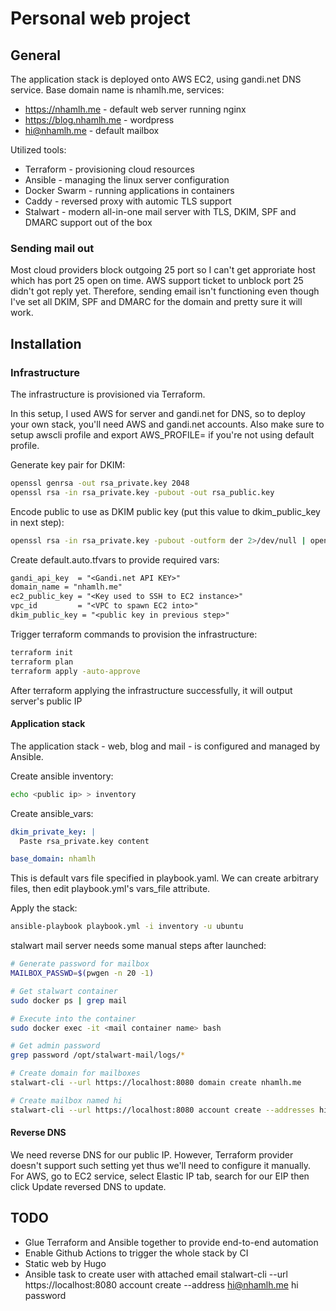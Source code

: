 
# Personal web project

## General

The application stack is deployed onto AWS EC2, using gandi.net DNS service. Base domain name is nhamlh.me, services:
- https://nhamlh.me - default web server running nginx 
- https://blog.nhamlh.me - wordpress
- hi@nhamlh.me - default mailbox

Utilized tools:
- Terraform - provisioning cloud resources
- Ansible - managing the linux server configuration
- Docker Swarm - running applications in containers
- Caddy - reversed proxy with automic TLS support
- Stalwart - modern all-in-one mail server with TLS, DKIM, SPF and DMARC support out of the box

### Sending mail out
Most cloud providers block outgoing 25 port so I can't get approriate host which has port 25 open on time. AWS support ticket to unblock port 25 didn't got reply yet. Therefore, sending email isn't functioning even though I've set all DKIM, SPF and DMARC for the domain and pretty sure it will work.

## Installation

### Infrastructure
The infrastructure is provisioned via Terraform.

In this setup, I used AWS for server and gandi.net for DNS, so to deploy your own stack, you'll need AWS and gandi.net accounts. Also make sure to setup awscli profile and export AWS_PROFILE=<your profile> if you're not using default profile.

Generate key pair for DKIM:
```sh
openssl genrsa -out rsa_private.key 2048
openssl rsa -in rsa_private.key -pubout -out rsa_public.key
```

Encode public to use as DKIM public key (put this value to dkim_public_key in next step):
```sh
openssl rsa -in rsa_private.key -pubout -outform der 2>/dev/null | openssl base64 -A

```

Create default.auto.tfvars to provide required vars:
```txt
gandi_api_key  = "<Gandi.net API KEY>"
domain_name = "nhamlh.me"
ec2_public_key = "<Key used to SSH to EC2 instance>"
vpc_id         = "<VPC to spawn EC2 into>"
dkim_public_key = "<public key in previous step>"

```

Trigger terraform commands to provision the infrastructure:
```sh
terraform init
terraform plan
terraform apply -auto-approve
```

After terraform applying the infrastructure successfully, it will output server's public IP


#### Application stack
The application stack - web, blog and mail - is configured and managed by Ansible.

Create ansible inventory:
```sh
echo <public ip> > inventory
```

Create ansible_vars:
```yaml
dkim_private_key: |
  Paste rsa_private.key content

base_domain: nhamlh
```
This is default vars file specified in playbook.yaml. We can create arbitrary files, then edit playbook.yml's vars_file attribute.

Apply the stack:
```sh
ansible-playbook playbook.yml -i inventory -u ubuntu
```

stalwart mail server needs some manual steps after launched:
```sh
# Generate password for mailbox
MAILBOX_PASSWD=$(pwgen -n 20 -1)

# Get stalwart container
sudo docker ps | grep mail

# Execute into the container
sudo docker exec -it <mail container name> bash

# Get admin password
grep password /opt/stalwart-mail/logs/*

# Create domain for mailboxes
stalwart-cli --url https://localhost:8080 domain create nhamlh.me

# Create mailbox named hi
stalwart-cli --url https://localhost:8080 account create --addresses hi@nhamlh.me hi $MAILBOX_PASSWORD
```

#### Reverse DNS
We need reverse DNS for our public IP. However, Terraform provider doesn't support such setting yet thus we'll need to configure it manually. For AWS, go to EC2 service, select Elastic IP tab, search for our EIP  then click Update reversed DNS to update.

## TODO
- Glue Terraform and Ansible together to provide end-to-end automation
- Enable Github Actions to trigger the whole stack by CI
- Static web by Hugo
- Ansible task to create user with attached email
  stalwart-cli --url https://localhost:8080 account create --address hi@nhamlh.me hi password
